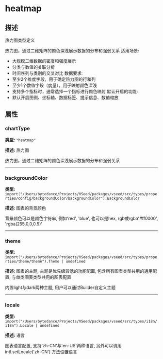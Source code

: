 # heatmap
## 描述
热力图类型定义

热力图，通过二维矩阵的颜色深浅展示数据的分布和强弱关系
适用场景:
- 大规模二维数据的密度和强度展示
- 分类与数值的关联分析
- 时间序列与类别的交叉对比
数据要求:
- 至少2个维度字段，用于确定热力图的行和列
- 至少1个数值字段（度量），用于映射颜色深浅
- 支持多个指标时，通常选择一个指标进行颜色映射
默认开启的功能:
- 默认开启图例、坐标轴、数据标签、提示信息、数值缩放


## 属性

### chartType

**类型:** `"heatmap"`

**描述:**
热力图

热力图，通过二维矩阵的颜色深浅展示数据的分布和强弱关系

---

### backgroundColor

**类型:** `import("/Users/bytedance/Projects/VSeed/packages/vseed/src/types/properties/config/backgroundColor/backgroundColor").BackgroundColor`

**描述:**
图表的背景颜色

背景颜色可以是颜色字符串, 例如'red', 'blue', 也可以是hex, rgb或rgba'#ff0000', 'rgba(255,0,0,0.5)'

---

### theme

**类型:** `import("/Users/bytedance/Projects/VSeed/packages/vseed/src/types/properties/theme/theme").Theme | undefined`

**描述:**
图表的主题, 主题是优先级较低的功能配置, 包含所有图表类型共用的通用配置, 与单类图表类型共用的图表配置

内置light与dark两种主题, 用户可以通过Builder自定义主题

---

### locale

**类型:** `import("/Users/bytedance/Projects/VSeed/packages/vseed/src/types/i18n/i18n").Locale | undefined`

**描述:**
语言

图表语言配置, 支持'zh-CN'与'en-US'两种语言, 另外可以调用 intl.setLocale('zh-CN') 方法设置语言
